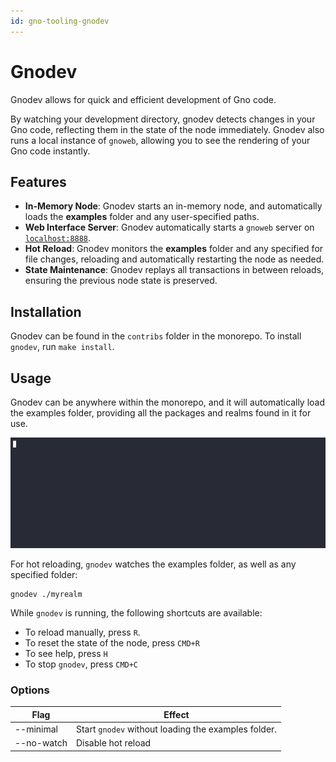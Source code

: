 ```yaml
---
id: gno-tooling-gnodev
---
```


# Gnodev

Gnodev allows for quick and efficient development of Gno code.

By watching your development directory, gnodev detects changes in your Gno
code, reflecting them in the state of the node immediately. Gnodev also runs a
local instance of `gnoweb`, allowing you to see the rendering of your Gno code instantly. 

## Features
- **In-Memory Node**: Gnodev starts an in-memory node, and automatically loads
the **examples** folder and any user-specified paths.
- **Web Interface Server**: Gnodev automatically starts a `gnoweb` server on
[`localhost:8888`](https://localhost:8888).
- **Hot Reload**: Gnodev monitors the **examples** folder and any specified for file changes,
reloading and automatically restarting the node as needed.
- **State Maintenance**: Gnodev replays all transactions in between reloads,
ensuring the previous node state is preserved.

## Installation
Gnodev can be found in the `contribs` folder in the monorepo.
To install `gnodev`, run `make install`.

## Usage
Gnodev can be anywhere within the monorepo, and it will automatically load the examples
folder, providing all the packages and realms found in it for use.

![gnodev_usage](../../assets/reference/gnodev/gnodev.gif)

For hot reloading, `gnodev` watches the examples folder, as well as any specified folder:
```
gnodev ./myrealm
```

While `gnodev` is running, the following shortcuts are available:
- To reload manually, press `R`.
- To reset the state of the node, press `CMD+R`
- To see help, press `H`
- To stop `gnodev`, press `CMD+C`

### Options

| Flag       | Effect                                              |
|------------|-----------------------------------------------------|
| --minimal  | Start `gnodev` without loading the examples folder. |
| --no-watch | Disable hot reload                                  |